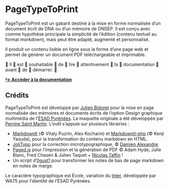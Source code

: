 
# PageTypeToPrint

PageTypeToPrint est un gabarit destiné à la mise en forme normalisée d’un document écrit de DNA ou d’un mémoire de DNSEP. Il est conçu avec comme hypothèse principale la simplicité de l’édition (contenu textuel au format *markdown*), mais peut être adapté, augmenté et personnalisé.

Il produit un contenu lisible en ligne sous la forme d’une page web et permet de générer un document PDF téléchargeable et imprimable.

👏 Il 👏 est 👏 souhaitable 👏 de 👏 lire 👏 attentivement 👏 la 👏 documentation 👏 avant 👏 de 👏 démarrer. 👏

[**↪ Accèder à la documentation**](https://esadpyrenees.github.io/PageTypeToPrint/)

## Crédits

PageTypeToPrint est développé par [Julien Bidoret](https://ateliers.esad-pyrenees.fr/web) pour la mise en page normalisée des mémoires et documents écrits de l’option Design graphique multimédia de l’[ÉSAD Pyrénées](https://esad-pyrenees.fr).  La maquette originale a été développée par [Perrine Saint Martin](https://typomorpho.fr/). L’outil s’appuie sur plusieurs librairies : 
* [MarkdownIt](https://opencollective.com/markdown-it) (© Vitaly Puzrin, Alex Kocharin) et [MarkdownIt-php](https://github.com/kaoken/markdown-it-php) (© Kenji Yasuda), pour la transformation du contenu markdown en HTML. 
* [JoliTypo](https://github.com/jolicode/JoliTypo/) pour la correction microtypographique, © [Damien Alexandre](http://jolicode.com).
* [Paged.js](https://pagedjs.org/) pour l’impression et la génération de PDF © Adam Hyde, Julie Blanc, Fred Chasen & Julien Taquet + [Nicolas Taffin](https://gitlab.com/nicolastaf/pagedjs-reload-in-place) !
* Un script d’[0gust1](https://gist.github.com/0gust1/260638bd34a434e7f3dd) pour transformer les notes de bas de page markdown en notes de marge.

Le caractère typographique est École, variation du [Inter](https://rsms.me/inter/), développée par WA75 pour l’identité de l’ÉSAD Pyrénées.

